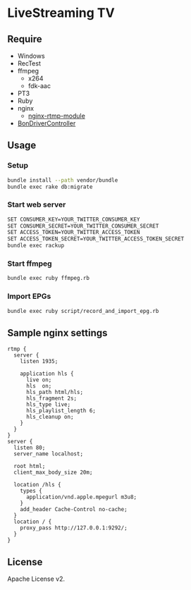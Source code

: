 LiveStreaming TV
=====

## Require

* Windows
* RecTest
* ffmpeg
    * x264
    * fdk-aac
* PT3
* Ruby
* nginx
    * [nginx-rtmp-module](https://github.com/arut/nginx-rtmp-module)
* [BonDriverController](https://github.com/shunirr/BonDriverController)

## Usage

### Setup

```sh
bundle install --path vendor/bundle
bundle exec rake db:migrate
```

### Start web server

```sh
SET CONSUMER_KEY=YOUR_TWITTER_CONSUMER_KEY
SET CONSUMER_SECRET=YOUR_TWITTER_CONSUMER_SECRET
SET ACCESS_TOKEN=YOUR_TWITTER_ACCESS_TOKEN
SET ACCESS_TOKEN_SECRET=YOUR_TWITTER_ACCESS_TOKEN_SECRET
bundle exec rackup
```

### Start ffmpeg

```sh
bundle exec ruby ffmpeg.rb
```

### Import EPGs

```sh
bundle exec ruby script/record_and_import_epg.rb

```

## Sample nginx settings

```
rtmp {
  server {
    listen 1935;

    application hls {
      live on;
      hls  on;
      hls_path html/hls;
      hls_fragment 2s;
      hls_type live;
      hls_playlist_length 6;
      hls_cleanup on;
    }
  }
}
server {
  listen 80;
  server_name localhost;

  root html;
  client_max_body_size 20m;

  location /hls {
    types {
      application/vnd.apple.mpegurl m3u8;
    }
    add_header Cache-Control no-cache;
  }
  location / {
    proxy_pass http://127.0.0.1:9292/;
  }
}
```

## License

Apache License v2.

